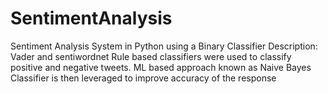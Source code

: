 # SentimentAnalysis
Sentiment Analysis System in Python using a Binary Classifier
Description: Vader and sentiwordnet Rule based classifiers were used to classify positive and negative tweets. ML based approach
known as Naive Bayes Classifier is then leveraged to improve accuracy of the response
